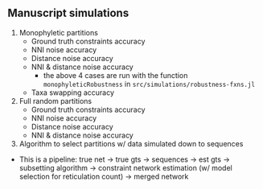 ## Manuscript simulations

1. Monophyletic partitions
   - Ground truth constraints accuracy
   - NNI noise accuracy
   - Distance noise accuracy
   - NNI & distance noise accuracy
     - the above 4 cases are run with the function `monophyleticRobustness` in `src/simulations/robustness-fxns.jl`
   - Taxa swapping accuracy
2. Full random partitions
   - Ground truth constraints accuracy
   - NNI noise accuracy
   - Distance noise accuracy
   - NNI & distance noise accuracy
3.  Algorithm to select partitions w/ data simulated down to sequences
   - This is a pipeline: true net → true gts → sequences → est gts → subsetting algorithm → constraint network estimation (w/ model selection for reticulation count) → merged network